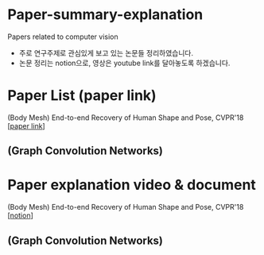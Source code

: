# Paper-summary-explanation
Papers related to computer vision
- 주로 연구주제로 관심있게 보고 있는 논문들 정리하였습니다.
- 논문 정리는 notion으로, 영상은 youtube link를 달아놓도록 하겠습니다.


# Paper List (paper link)
(Body Mesh)
End-to-end Recovery of Human Shape and Pose, CVPR'18 [[paper link](https://openaccess.thecvf.com/content_cvpr_2018/papers/Kanazawa_End-to-End_Recovery_of_CVPR_2018_paper.pdf)]

## (Graph Convolution Networks)

# Paper explanation video & document
(Body Mesh)
End-to-end Recovery of Human Shape and Pose, CVPR'18 [[notion](https://www.notion.so/End-to-end-Recovery-of-Human-Shape-and-Pose-b1860556f4b949018cc3a801194eea19)]

## (Graph Convolution Networks)
